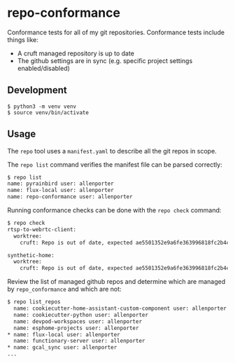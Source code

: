 # repo-conformance

Conformance tests for all of my git repositories. Conformance tests include
things like:
- A cruft managed repository is up to date
- The github settings are in sync (e.g. specific project settings enabled/disabled)


## Development

```shell
$ python3 -m venv venv
$ source venv/bin/activate
```

## Usage

The `repo` tool uses a `manifest.yaml` to describe all the git repos in scope.

The `repo list` command verifies the manifest file can be parsed correctly:
```bash
$ repo list
name: pyrainbird user: allenporter
name: flux-local user: allenporter
name: repo-conformance user: allenporter
```

Running conformance checks can be done with the `repo check` command:
```bash
$ repo check
rtsp-to-webrtc-client:
  worktree:
    cruft: Repo is out of date, expected ae5501352e9a6fe363996818fc2b4c82f5816450, got 6035ef7fa54ecaf83d0593a553074cf952172437

synthetic-home:
  worktree:
    cruft: Repo is out of date, expected ae5501352e9a6fe363996818fc2b4c82f5816450, got 374e42a1098294fb8c98b8bfe7554b684a7ad14d
```

Review the list of managed github repos and determine which are managed by
`repo_conformance` and which are not:

```bash
$ repo list_repos
  name: cookiecutter-home-assistant-custom-component user: allenporter
  name: cookiecutter-python user: allenporter
  name: devpod-workspaces user: allenporter
  name: esphome-projects user: allenporter
* name: flux-local user: allenporter
  name: functionary-server user: allenporter
* name: gcal_sync user: allenporter
...
```
